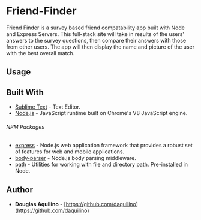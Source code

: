 # Friend-Finder

Friend Finder is a survey based friend compatability app built with Node and Express Servers.
This full-stack site will take in results of the users' answers to the survey questions, then compare their answers with those from other users.  The app will then display the name and picture of the user with the best overall match.


## Usage



## Built With

* [Sublime Text](https://www.sublimetext.com/) - Text Editor.
* [Node.js](https://nodejs.org) - JavaScript runtime built on Chrome's V8 JavaScript engine.

###### NPM Packages

* [express](https://www.npmjs.com/package/express)	- Node.js web application framework that provides a robust set of features for web and mobile applications.
* [body-parser]() - Node.js body parsing middleware.
* [path](https://nodejs.org/docs/latest/api/path.html)	-  Utilities for working with file and directory path.  Pre-installed in Node.


## Author

* **Douglas Aquilino** - [https://github.com/daquilino](https://github.com/daquilino)



